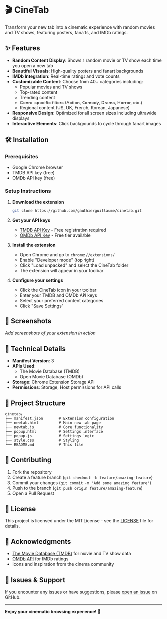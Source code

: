 # 🎬 CineTab

Transform your new tab into a cinematic experience with random movies and TV shows, featuring posters, fanarts, and IMDb ratings.

## ✨ Features

-   **Random Content Display**: Shows a random movie or TV show each time you open a new tab
-   **Beautiful Visuals**: High-quality posters and fanart backgrounds
-   **IMDb Integration**: Real-time ratings and vote counts
-   **Customizable Content**: Choose from 40+ categories including:
    -   Popular movies and TV shows
    -   Top-rated content
    -   Trending content
    -   Genre-specific filters (Action, Comedy, Drama, Horror, etc.)
    -   Regional content (US, UK, French, Korean, Japanese)
-   **Responsive Design**: Optimized for all screen sizes including ultrawide displays
-   **Interactive Elements**: Click backgrounds to cycle through fanart images

## 🛠️ Installation

### Prerequisites

-   Google Chrome browser
-   TMDB API key (free)
-   OMDb API key (free)

### Setup Instructions

1. **Download the extension**

    ```bash
    git clone https://github.com/gauthierguillaume/cinetab.git
    ```

2. **Get your API keys**

    - [TMDB API Key](https://www.themoviedb.org/settings/api) - Free registration required
    - [OMDb API Key](http://www.omdbapi.com/apikey.aspx) - Free tier available

3. **Install the extension**

    - Open Chrome and go to `chrome://extensions/`
    - Enable "Developer mode" (top right)
    - Click "Load unpacked" and select the CineTab folder
    - The extension will appear in your toolbar

4. **Configure your settings**
    - Click the CineTab icon in your toolbar
    - Enter your TMDB and OMDb API keys
    - Select your preferred content categories
    - Click "Save Settings"

## 🎨 Screenshots

_Add screenshots of your extension in action_

## 🔧 Technical Details

-   **Manifest Version**: 3
-   **APIs Used**:
    -   The Movie Database (TMDB)
    -   Open Movie Database (OMDb)
-   **Storage**: Chrome Extension Storage API
-   **Permissions**: Storage, Host permissions for API calls

## 📁 Project Structure

```
cinetab/
├── manifest.json       # Extension configuration
├── newtab.html         # Main new tab page
├── newtab.js           # Core functionality
├── popup.html          # Settings interface
├── popup.js            # Settings logic
├── style.css           # Styling
└── README.md           # This file
```

## 🤝 Contributing

1. Fork the repository
2. Create a feature branch (`git checkout -b feature/amazing-feature`)
3. Commit your changes (`git commit -m 'Add some amazing feature'`)
4. Push to the branch (`git push origin feature/amazing-feature`)
5. Open a Pull Request

## 📝 License

This project is licensed under the MIT License - see the [LICENSE](LICENSE) file for details.

## 🙏 Acknowledgments

-   [The Movie Database (TMDB)](https://www.themoviedb.org/) for movie and TV show data
-   [OMDb API](http://www.omdbapi.com/) for IMDb ratings
-   Icons and inspiration from the cinema community

## 🐛 Issues & Support

If you encounter any issues or have suggestions, please [open an issue](https://github.com/yourusername/cinetab/issues) on GitHub.

---

**Enjoy your cinematic browsing experience!** 🍿
